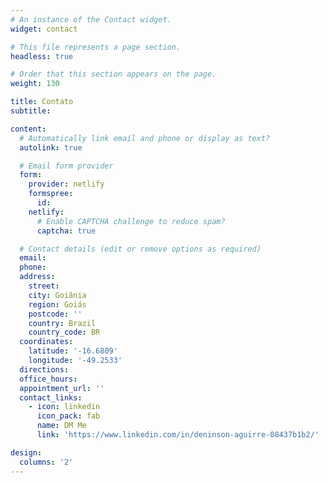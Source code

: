 ```yaml
---
# An instance of the Contact widget.
widget: contact

# This file represents a page section.
headless: true

# Order that this section appears on the page.
weight: 130

title: Contato
subtitle:

content:
  # Automatically link email and phone or display as text?
  autolink: true

  # Email form provider
  form:
    provider: netlify
    formspree:
      id:
    netlify:
      # Enable CAPTCHA challenge to reduce spam?
      captcha: true

  # Contact details (edit or remove options as required)
  email: 
  phone: 
  address:
    street: 
    city: Goiânia
    region: Goiás
    postcode: ''
    country: Brazil
    country_code: BR
  coordinates:
    latitude: '-16.6809'
    longitude: '-49.2533'
  directions:  
  office_hours:
  appointment_url: ''
  contact_links:
    - icon: linkedin
      icon_pack: fab
      name: DM Me
      link: 'https://www.linkedin.com/in/deninson-aguirre-08437b1b2/'

design:
  columns: '2'
---
```

